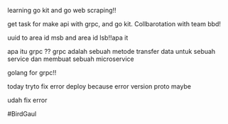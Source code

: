 learning go kit and go web scraping!!

get task for make api with grpc, and go kit. Collbarotation with team bbd!

uuid to area id msb and area id lsb!!apa it


apa itu grpc ??
grpc adalah sebuah metode transfer data untuk sebuah service dan membuat sebuah microservice

golang for grpc!!

today tryto fix error deploy because error version proto maybe

udah fix error


#BirdGaul
